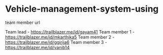 # Vehicle-management-system-using

team member url

Team lead   -  https://trailblazer.me/id/gayam41
Team member 1 -    https://trailblazer.me/id/mkarthika5
Team member 2  -   https://trailblazer.me/id/ggirija6
Team member 3  -   https://trailblazer.me/id/vanib14
